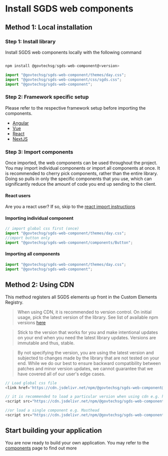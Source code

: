 # Install SGDS web components

## Method 1: Local installation

### Step 1: Install library

Install SGDS web components locally with the following command

```js

npm install @govtechsg/sgds-web-component@<version>

```

```js
import "@govtechsg/sgds-web-component/themes/day.css";
import "@govtechsg/sgds-web-component/css/sgds.css";
import "@govtechsg/sgds-web-component";
```

### Step 2: Framework specific setup

Please refer to the respective framework setup before importing the components.

- [Angular](/docs/frameworks-angular--docs)
- [Vue](/docs/frameworks-vue--docs)
- [React](/docs/frameworks-react--docs)
- [NextJS](/docs/frameworks-nextjs--docs)

### Step 3: Import components

Once imported, the web components can be used throughout the project. You may import individual components or import all components at once. It is recommended to cherry pick components, rather than the entire library. Doing so pulls in only the specific components that you use, which can significantly reduce the amount of code you end up sending to the client.

#### React users

Are you a react user? If so, skip to the <a href="/docs/frameworks-react--docs#importing-the-library" target="_self">react import instructions </a>

#### Importing individual component

```js
// import global css first (once)
import "@govtechsg/sgds-web-component/themes/day.css";
//import button only
import "@govtechsg/sgds-web-component/components/Button";
```

#### Importing all components

```js
import "@govtechsg/sgds-web-component/themes/day.css";
import "@govtechsg/sgds-web-component";
```

## Method 2: Using CDN

This method registers all SGDS elements up front in the Custom Elements Registry.

> When using CDN, it is recommended to version control. On initial usage, pick the latest version of the library. See list of available npm versions [here](https://www.npmjs.com/package/@govtechsg/sgds-web-component?activeTab=versions)

> Stick to the version that works for you and make intentional updates on your end when you need the latest library updates. Versions are immutable and thus, stable.

> By not specifying the version, you are using the latest version and subjected to changes made by the library that are not tested on your end. While we do our best to ensure backward compatibility between patches and minor version updates, we cannot guarantee that we have covered all of our user's edge cases.

```js
// Load global css file
<link href='https://cdn.jsdelivr.net/npm/@govtechsg/sgds-web-component@<version>/themes/day.css' rel='stylesheet' type='text/css' />

// it is recommended to load a particular version when using cdn e.g. https://cdn.jsdelivr.net/npm/@govtechsg/sgds-web-component@1.0.2
<script src="https://cdn.jsdelivr.net/npm/@govtechsg/sgds-web-component@<version>"></script>

//or load a single component e.g. Masthead
<script src="https://cdn.jsdelivr.net/npm/@govtechsg/sgds-web-component@<version>/components/Masthead/index.umd.js"></script>

```

## Start building your application

You are now ready to build your own application. You may refer to the <a href="/docs/components-accordion--docs" target="_self">components</a> page to find out more

